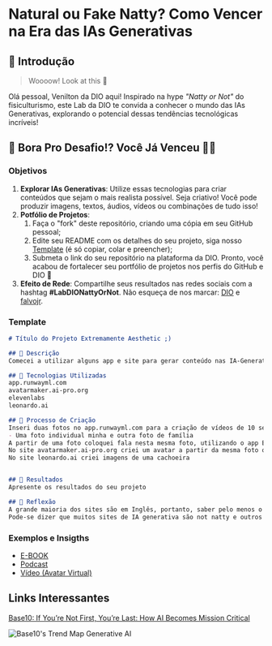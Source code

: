 # Natural ou Fake Natty? Como Vencer na Era das IAs Generativas

## 🚀 Introdução

> Woooow! Look at this 👀

Olá pessoal, Venilton da DIO aqui! Inspirado na hype _"Natty or Not"_ do fisiculturismo, este Lab da DIO te convida a conhecer o mundo das IAs Generativas, explorando o potencial dessas tendências tecnológicas incríveis!

## 🎯 Bora Pro Desafio!? Você Já Venceu 💪🤓

### Objetivos

1. **Explorar IAs Generativas**: Utilize essas tecnologias para criar conteúdos que sejam o mais realista possível. Seja criativo! Você pode produzir imagens, textos, áudios, vídeos ou combinações de tudo isso!
1. **Potfólio de Projetos**:
    1. Faça o "fork" deste repositório, criando uma cópia em seu GitHub pessoal;
    2. Edite seu README com os detalhes do seu projeto, siga nosso [Template](#template) (é só copiar, colar e preencher);
    3. Submeta o link do seu repositório na plataforma da DIO. Pronto, você acabou de fortalecer seu portfólio de projetos nos perfis do GitHub e DIO 🚀
1. **Efeito de Rede**: Compartilhe seus resultados nas redes sociais com a hashtag **#LabDIONattyOrNot**. Não esqueça de nos marcar: [DIO](https://www.linkedin.com/school/dio-makethechange) e [falvojr](https://www.linkedin.com/in/falvojr).

### Template

```markdown
# Título do Projeto Extremamente Aesthetic ;)

## 📒 Descrição
Comecei a utilizar alguns app e site para gerar conteúdo nas IA-Generativas

## 🤖 Tecnologias Utilizadas
app.runwayml.com
avatarmaker.ai-pro.org
elevenlabs
leonardo.ai

## 🧐 Processo de Criação
Inseri duas fotos no app.runwayml.com para a criação de vídeos de 10 segundos a partir das fotos.
- Uma foto individual minha e outra foto de família
A partir de uma foto coloquei fala nesta mesma foto, utilizando o app Eleven Labs
No site avatarmaker.ai-pro.org criei um avatar a partir da mesma foto que utilizei no app.runwayml.com
No site leonardo.ai criei imagens de uma cachoeira


## 🚀 Resultados
Apresente os resultados do seu projeto

## 💭 Reflexão 
A grande maioria dos sites são em Inglês, portanto, saber pelo menos o básico é essencial.
Pode-se dizer que muitos sites de IA generativa são not natty e outros tantos são natty...

```

### Exemplos e Insigths

- [E-BOOK](/exemplos/E-BOOK.md)
- [Podcast](/exemplos/PODCAST.md)
- [Vídeo (Avatar Virtual)](/exemplos/VIDEO.md)

## Links Interessantes

[Base10: If You’re Not First, You’re Last: How AI Becomes Mission Critical](https://base10.vc/post/generative-ai-mission-critical/)

![Base10's Trend Map Generative AI](https://github.com/digitalinnovationone/lab-natty-or-not/assets/730492/f4df26e8-f8f7-4419-8252-c69d73ea930c)
